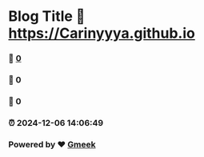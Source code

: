 # Blog Title :link: https://Carinyyya.github.io 
### :page_facing_up: [0](https://Carinyyya.github.io/tag.html) 
### :speech_balloon: 0 
### :hibiscus: 0 
### :alarm_clock: 2024-12-06 14:06:49 
### Powered by :heart: [Gmeek](https://github.com/Meekdai/Gmeek)
